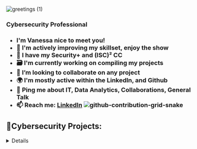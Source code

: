   
![greetings (1)](https://user-images.githubusercontent.com/109401839/212478916-224c7588-ae9d-41bf-ad0f-228ab2e0d110.gif)

</summary>
<h3>Cybersecurity Professional<h3>

- I'm Vanessa nice to meet you! 
- 🧠 I'm actively improving my skillset, enjoy the show
- 🥳 I have my Security+ and (ISC)² CC 
- 🗃 I'm currently working on compiling my projects
- 👯 I’m looking to collaborate on any project
- 🌍 I'm mostly active within the LinkedIn, and Github
- 💬 Ping me about **IT**, **Data Analytics**, **Collaborations**, **General Talk**
- 📫 Reach me: [LinkedIn](https://www.linkedin.com/in/vanessamancia) 
![github-contribution-grid-snake](https://user-images.githubusercontent.com/109401839/212478926-900d4c1f-7cc6-4334-a601-523e4f7c5a62.svg)

</summary>

<h2> 🔐Cybersecurity Projects:</h2>
  
<details close>

- Cloud SOC Project 
- [Azure Introduction](https://github.com/VanessaMancia/Azure-Introduction)
- [Logging and Monitoring](https://github.com/VanessaMancia/Logging-and-Monitoring)
- [Microsoft Sentinel SIEM](https://github.com/VanessaMancia/Microsoft-Sentinel-SIEM-)
- [Secure Cloud Configuration](https://github.com/VanessaMancia/Secure-Cloud-Configuration)


---

<div>

<h2> 💻Data Projects:</h2>
  
<details close>
 - <b>SQL PROJECTS</b>
  - [Practicing CTE's](https://github.com/VanessaMancia/SQL/blob/main/CTE%20Spotify%20Data)
  - [Customer and Order Analytics](https://github.com/VanessaMancia/SQL/blob/main/Customer%20%26%20Order%20Analytics)
  - [Spotify Analytics](https://github.com/VanessaMancia/SQL/blob/main/Spotify%20Analytics)
  - [Netflix Analytics](https://github.com/VanessaMancia/SQL/blob/main/Netflix%20Analytics)
  - [SQLZoo](https://github.com/VanessaMancia/SQL/blob/main/SQLZOO)
  
  ---
